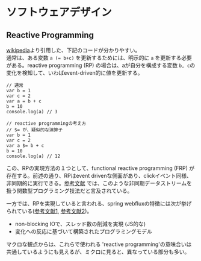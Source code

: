 # ソフトウェアデザイン

## Reactive Programming

[wikipedia](https://en.wikipedia.org/wiki/Reactive_programming)より引用した、下記のコードが分かりやすい。<br>
通常は、ある変数 `a (= b+c)` を更新するためには、明示的に `a` を更新する必要がある。reactive programming (RP) の場合は、aが自分を構成する変数 `b, c`の変化を検知して、いわばevent-driven的に値を更新する。

```
// 通常
var b = 1
var c = 2
var a = b + c
b = 10
console.log(a) // 3 

// reactive programmingの考え方
// $= が、疑似的な演算子
var b = 1
var c = 2
var a $= b + c
b = 10
console.log(a) // 12
```

この、RPの実現方法の１つとして、functional reactive programming (FRP) が存在する。前述の通り、RPはevent drivenな側面があり、clickイベント同様、非同期的に実行できる。[参考文献](https://ninjinkun.hatenablog.com/entry/introrxja) では、このような非同期データストリームを扱う関数型プログラミング技法だと言及されている。

一方では、RPを実現していると言われる、spring webfluxの特徴には次が挙げられている([参考文献1](https://spring.pleiades.io/spring-framework/docs/current/reference/html/web-reactive.html), [参考文献2](https://news.mynavi.jp/itsearch/assets_c/WF01_001.jpg))。

- non-blocking IOで、スレッド数の削減を実現 (JS的な)
- 変化への反応に基づいて構築されたプログラミングモデル

マクロな観点からは、これらで使われる 'reactive programming'の意味合いは共通しているようにも見えるが、ミクロに見ると、異なっている部分も多い。
